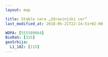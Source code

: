 ```yaml
---
layout: map

title: Stablo cera „Zdravinjski cer“
last_modified_at: 2018-05-21T22:14:51+02:00

WDPA: [555589064]
BioRaS: [315]
geoSrbija:
  L1_182: [115]
---
```

